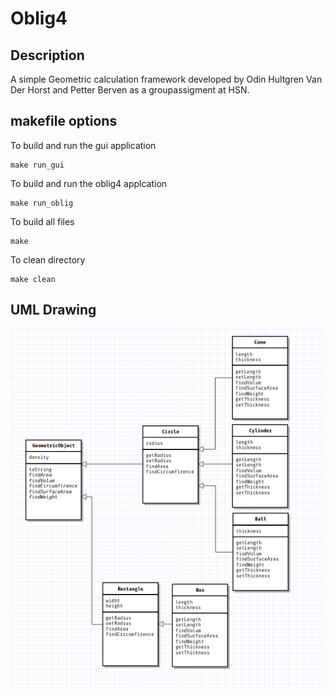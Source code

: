 # Oblig4

## Description
A simple Geometric calculation framework developed by Odin Hultgren Van Der Horst and Petter Berven as a groupassigment at HSN.

## makefile options
To build and run the gui application
```
make run_gui 
```
To build and run the oblig4 applcation
```
make run_oblig
```
To build all files
```
make
```

To clean directory
```
make clean
```



## UML Drawing
![UML drawing](UML.png)
